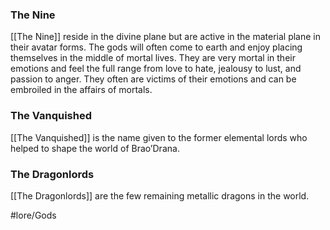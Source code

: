 ### The Nine
[[The Nine]] reside in the divine plane but are active in the material plane in their avatar forms. The gods will often come to earth and enjoy placing themselves in the middle of mortal lives. They are very mortal in their emotions and feel the full range from love to hate, jealousy to lust, and passion to anger. They often are victims of their emotions and can be embroiled in the affairs of mortals.

### The Vanquished
[[The Vanquished]] is the name given to the former elemental lords who helped to shape the world of Brao’Drana. 

### The Dragonlords
[[The Dragonlords]] are the few remaining metallic dragons in the world.

#lore/Gods
